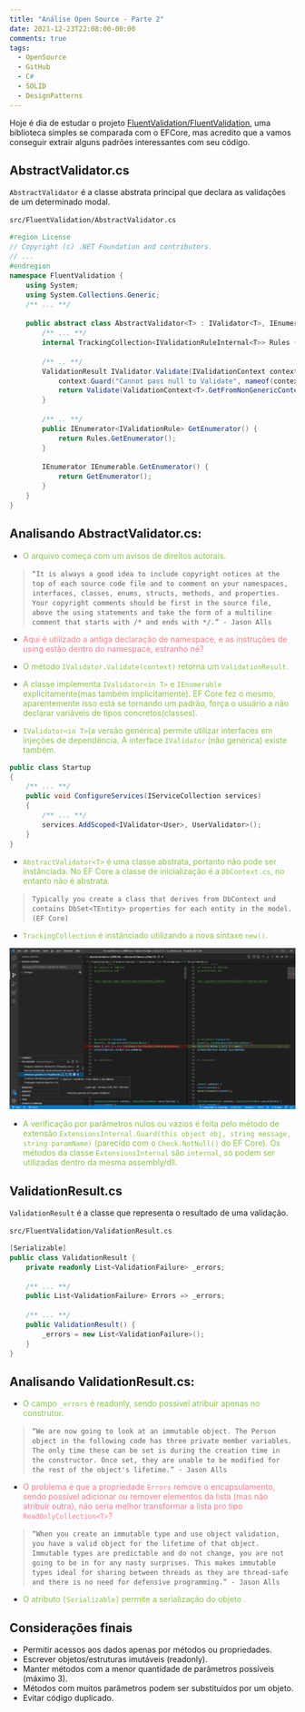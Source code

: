 ```yaml
---
title: "Análise Open Source - Parte 2"
date: 2021-12-23T22:08:00-00:00
comments: true
tags:
  - OpenSource
  - GitHub
  - C#
  - SOLID
  - DesignPatterns
---
```


Hoje é dia de estudar o projeto <a href="https://github.com/FluentValidation/FluentValidation">FluentValidation/FluentValidation</a>, uma biblioteca simples se comparada com o EFCore, mas acredito que a vamos conseguir extrair alguns padrões interessantes com seu código.

## AbstractValidator.cs
`AbstractValidator` é a classe abstrata principal que declara as validações de um determinado modal.

`src/FluentValidation/AbstractValidator.cs`
```csharp
#region License
// Copyright (c) .NET Foundation and contributors.
// ...
#endregion
namespace FluentValidation {
	using System;
	using System.Collections.Generic;
    /** ... **/

    public abstract class AbstractValidator<T> : IValidator<T>, IEnumerable<IValidationRule> {
        /** ... **/
        internal TrackingCollection<IValidationRuleInternal<T>> Rules { get; } = new();

        /** .. **/
        ValidationResult IValidator.Validate(IValidationContext context) {
			context.Guard("Cannot pass null to Validate", nameof(context));
			return Validate(ValidationContext<T>.GetFromNonGenericContext(context));
		}

        /** .. **/
        public IEnumerator<IValidationRule> GetEnumerator() {
            return Rules.GetEnumerator();
        }

        IEnumerator IEnumerable.GetEnumerator() {
            return GetEnumerator();
        }
    }
}
```

## Analisando AbstractValidator.cs:
- <span style="color:#8bc34a;">O arquivo começa com um avisos de direitos autorais.</span>
> `“It is always a good idea to include copyright notices at the top of each source code file and to comment on your namespaces, interfaces, classes, enums, structs, methods, and properties. Your copyright comments should be first in the source file, above the using statements and take the form of a multiline comment that starts with /* and ends with */.” - Jason Alls`
- <span style="color:#ff7a8c;">Aqui é utilizado a antiga declaração de namespace, e as instruções de using estão dentro do namespace, estranho né?</span>
- <span style="color:#8bc34a;">O método `IValidator.Validate(context)` retorna um `ValidationResult`.</span>

- <span style="color:#8bc34a;">A classe implementa `IValidator<in T>` e `IEnumerable` explicitamente(mas também implicitamente). EF Core fez o mesmo, aparentemente isso está se tornando um padrão, força o usuário a não declarar variáveis de tipos concretos(classes).</span>
- <span style="color:#8bc34a;">`IValidator<in T>`(a versão genérica) permite utilizar interfaces em injeções de dependência. A interface `IValidator` (não genérica) existe também.</span>
```csharp
public class Startup
{
    /** ... **/
    public void ConfigureServices(IServiceCollection services)
    {
        /** ... **/
        services.AddScoped<IValidator<User>, UserValidator>();
    }
}
```
- <span style="color:#8bc34a;">`AbstractValidator<T>` é uma classe abstrata, portanto não pode ser instânciada. No EF Core a classe de inicialização é a `DbContext.cs`, no entanto não é abstrata.</span>
> `Typically you create a class that derives from DbContext and contains DbSet<TEntity> properties for each entity in the model. (EF Core)`
- <span style="color:#8bc34a;">`TrackingCollection` é instânciado utilizando a nova sintaxe `new()`.</span>

![](2021-12-23-22-56-52.png)
- <span style="color:#8bc34a;">A verificação por parâmetros nulos ou vazios é feita pelo método de extensão `ExtensionsInternal.Guard(this object obj, string message, string paramName)` (parecido com o `Check.NotNull()` do EF Core). Os métodos da classe `ExtensionsInternal` são `internal`, só podem ser utilizadas dentro da mesma assembly/dll.</span>

## ValidationResult.cs
`ValidationResult` é a classe que representa o resultado de uma validação.

`src/FluentValidation/ValidationResult.cs`
```csharp
[Serializable]
public class ValidationResult {
    private readonly List<ValidationFailure> _errors;

    /** ... **/
    public List<ValidationFailure> Errors => _errors;

    /** ... **/
    public ValidationResult() {
        _errors = new List<ValidationFailure>();
    }
}
```

## Analisando ValidationResult.cs:
- <span style="color:#8bc34a;">O campo `_errors` é readonly, sendo possível atribuir apenas no construtor.</span>
> `“We are now going to look at an immutable object. The Person object in the following code has three private member variables. The only time these can be set is during the creation time in the constructor. Once set, they are unable to be modified for the rest of the object's lifetime.” - Jason Alls`
- <span style="color:#ff7a8c;">O problema é que a propriedade `Errors` remove o encapsulamento, sendo possível adicionar ou remover elementos da lista (mas não atribuir outra), não seria melhor transformar a lista pro tipo `ReadOnlyCollection<T>`?</span>
> `“When you create an immutable type and use object validation, you have a valid object for the lifetime of that object. Immutable types are predictable and do not change, you are not going to be in for any nasty surprises. This makes immutable types ideal for sharing between threads as they are thread-safe and there is no need for defensive programming.” - Jason Alls`
- <span style="color:#8bc34a;">O atributo `[Serializable]` permite a serialização do objeto .</span>

## Considerações finais
- Permitir acessos aos dados apenas por métodos ou propriedades.
- Escrever objetos/estruturas imutáveis (readonly).
- Manter métodos com a menor quantidade de parâmetros possíveis (máximo 3).
- Métodos com muitos parâmetros podem ser substituidos por um objeto.
- Evitar código duplicado.
